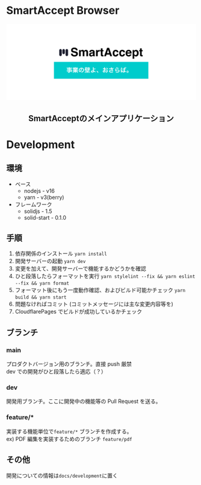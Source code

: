 # SmartAccept Browser

![](public/assets/images/smartaccept-sidebar-logo.png)
<h2 style="text-align: center;">SmartAcceptのメインアプリケーション</h2>

# Development

## 環境
- ベース
  - nodejs - v16
  - yarn - v3(berry)
- フレームワーク
  - solidjs - 1.5
  - solid-start - 0.1.0

## 手順

1. 依存関係のインストール `yarn install`
2. 開発サーバーの起動 `yarn dev`
3. 変更を加えて、開発サーバーで機能するかどうかを確認
4. ひと段落したらフォーマットを実行 `yarn stylelint --fix && yarn eslint --fix && yarn format`
5. フォーマット後にもう一度動作確認、およびビルド可能かチェック `yarn build && yarn start`
6. 問題なければコミット (コミットメッセージには主な変更内容等を)
7. CloudflarePages でビルドが成功しているかチェック

## ブランチ

### main

プロダクトバージョン用のブランチ。直接 push 厳禁  
dev での開発がひと段落したら適応（？）

### dev

開発用ブランチ。ここに開発中の機能等の Pull Request を送る。

### feature/\*

実装する機能単位で`feature/*` ブランチを作成する。  
ex) PDF 編集を実装するためのブランチ `feature/pdf`

## その他
開発についての情報は`docs/development`に置く
